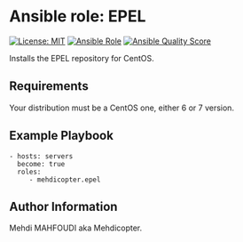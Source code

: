# Ansible role: EPEL
[![License: MIT](https://img.shields.io/badge/License-MIT-yellow.svg)](https://opensource.org/licenses/MIT)
[![Ansible Role](https://img.shields.io/ansible/role/42479)](https://galaxy.ansible.com/mehdicopter/epel)
[![Ansible Quality Score](https://img.shields.io/ansible/quality/42479)](https://galaxy.ansible.com/mehdicopter/epel)

Installs the EPEL repository for CentOS.

## Requirements
Your distribution must be a CentOS one, either 6 or 7 version.

## Example Playbook
    - hosts: servers
      become: true
      roles:
         - mehdicopter.epel

## Author Information
Mehdi MAHFOUDI aka Mehdicopter.
